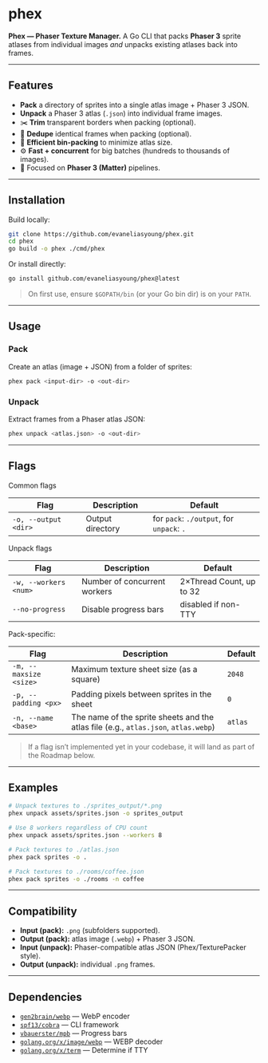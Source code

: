 # phex

**Phex — Phaser Texture Manager.**
A Go CLI that packs **Phaser 3** sprite atlases from individual images _and_ unpacks existing atlases back into frames.

---

## Features

- **Pack** a directory of sprites into a single atlas image + Phaser 3 JSON.
- **Unpack** a Phaser 3 atlas (`.json`) into individual frame images.
- ✂️ **Trim** transparent borders when packing (optional).
- 🧰 **Dedupe** identical frames when packing (optional).
- 📐 **Efficient bin-packing** to minimize atlas size.
- ⚙️ **Fast + concurrent** for big batches (hundreds to thousands of images).
- 🎯 Focused on **Phaser 3 (Matter)** pipelines.

---

## Installation

Build locally:

```bash
git clone https://github.com/evaneliasyoung/phex.git
cd phex
go build -o phex ./cmd/phex
```

Or install directly:

```bash
go install github.com/evaneliasyoung/phex@latest
```

> On first use, ensure `$GOPATH/bin` (or your Go bin dir) is on your `PATH`.

---

## Usage

### Pack

Create an atlas (image + JSON) from a folder of sprites:

```bash
phex pack <input-dir> -o <out-dir>
```

### Unpack

Extract frames from a Phaser atlas JSON:

```bash
phex unpack <atlas.json> -o <out-dir>
```

---

## Flags

Common flags

| Flag                 | Description      | Default                                   |
| -------------------- | ---------------- | ----------------------------------------- |
| `-o, --output <dir>` | Output directory | for `pack`: `./output`, for `unpack`: `.` |

Unpack flags

| Flag                  | Description                  | Default                  |
| --------------------- | ---------------------------- | ------------------------ |
| `-w, --workers <num>` | Number of concurrent workers | 2×Thread Count, up to 32 |
| `--no-progress`       | Disable progress bars        | disabled if non-TTY      |

Pack-specific:

| Flag                   | Description                                                                         | Default |
| ---------------------- | ----------------------------------------------------------------------------------- | ------- |
| `-m, --maxsize <size>` | Maximum texture sheet size (as a square)                                            | `2048`  |
| `-p, --padding <px>`   | Padding pixels between sprites in the sheet                                         | `0`     |
| `-n, --name <base>`    | The name of the sprite sheets and the atlas file (e.g., `atlas.json`, `atlas.webp`) | `atlas` |

> If a flag isn’t implemented yet in your codebase, it will land as part of the Roadmap below.

---

## Examples

```bash
# Unpack textures to ./sprites_output/*.png
phex unpack assets/sprites.json -o sprites_output

# Use 8 workers regardless of CPU count
phex unpack assets/sprites.json --workers 8

# Pack textures to ./atlas.json
phex pack sprites -o .

# Pack textures to ./rooms/coffee.json
phex pack sprites -o ./rooms -n coffee
```

---

## Compatibility

- **Input (pack):** `.png` (subfolders supported).
- **Output (pack):** atlas image (`.webp`) + Phaser 3 JSON.
- **Input (unpack):** Phaser-compatible atlas JSON (Phex/TexturePacker style).
- **Output (unpack):** individual `.png` frames.

---

## Dependencies

- [`gen2brain/webp`](https://github.com/gen2brain/webp) — WebP encoder
- [`spf13/cobra`](https://github.com/spf13/cobra) — CLI framework
- [`vbauerster/mpb`](https://github.com/vbauerster/mpb) — Progress bars
- [`golang.org/x/image/webp`](https://pkg.go.dev/golang.org/x/image/webp) — WEBP decoder
- [`golang.org/x/term`](https://pkg.go.dev/golang.org/x/term) — Determine if TTY
